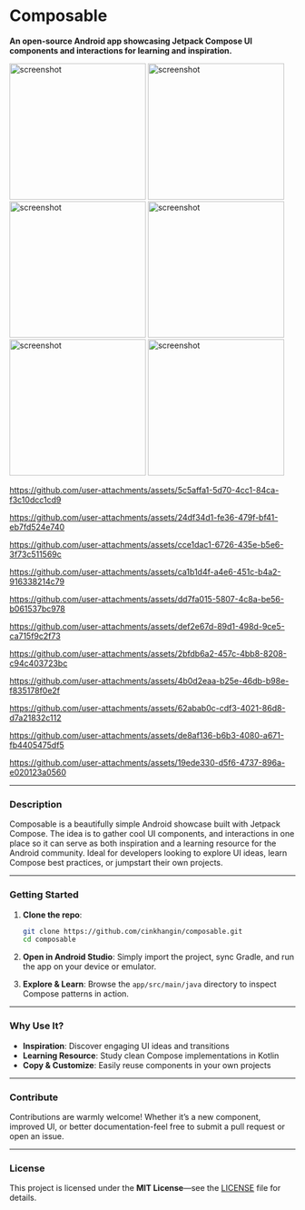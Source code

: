 # Composable

**An open-source Android app showcasing Jetpack Compose UI components and interactions for learning and inspiration.**

<img src="screenshots/image2.webp" alt="screenshot" width="240"></img>
<img width="240" alt="screenshot" src="https://github.com/user-attachments/assets/03d1e201-3c06-4cc7-9427-a1a9d1c8d9c0" />
<img width="240" alt="screenshot" src="https://github.com/user-attachments/assets/3d1ce17c-6c76-490a-838a-7484a816813f" />
<img width="240" alt="screenshot" src="https://github.com/user-attachments/assets/8ea8b57b-b16f-4ab9-bddb-6bbffecc85f3" />
<img width="240" alt="screenshot" src="https://github.com/user-attachments/assets/31cea918-f43a-4879-ae8d-907c36d84338" />
<img width="240" alt="screenshot" src="https://github.com/user-attachments/assets/699e268b-0c5a-4a76-bb6d-2ca1dd99e420" />

https://github.com/user-attachments/assets/5c5affa1-5d70-4cc1-84ca-f3c10dcc1cd9

https://github.com/user-attachments/assets/24df34d1-fe36-479f-bf41-eb7fd524e740

https://github.com/user-attachments/assets/cce1dac1-6726-435e-b5e6-3f73c511569c

https://github.com/user-attachments/assets/ca1b1d4f-a4e6-451c-b4a2-916338214c79

https://github.com/user-attachments/assets/dd7fa015-5807-4c8a-be56-b061537bc978

https://github.com/user-attachments/assets/def2e67d-89d1-498d-9ce5-ca715f9c2f73

https://github.com/user-attachments/assets/2bfdb6a2-457c-4bb8-8208-c94c403723bc

https://github.com/user-attachments/assets/4b0d2eaa-b25e-46db-b98e-f835178f0e2f

https://github.com/user-attachments/assets/62abab0c-cdf3-4021-86d8-d7a21832c112

https://github.com/user-attachments/assets/de8af136-b6b3-4080-a671-fb4405475df5

https://github.com/user-attachments/assets/19ede330-d5f6-4737-896a-e020123a0560

---

### Description

Composable is a beautifully simple Android showcase built with Jetpack Compose. The idea is to gather cool UI components, and interactions in one place so it can serve as both inspiration and a learning resource for the Android community. Ideal for developers looking to explore UI ideas, learn Compose best practices, or jumpstart their own projects.

---

### Getting Started

1. **Clone the repo**:

   ```bash
   git clone https://github.com/cinkhangin/composable.git
   cd composable
   ```

2. **Open in Android Studio**:
   Simply import the project, sync Gradle, and run the app on your device or emulator.

3. **Explore & Learn**:
   Browse the `app/src/main/java` directory to inspect Compose patterns in action.

---

### Why Use It?

* **Inspiration**: Discover engaging UI ideas and transitions
* **Learning Resource**: Study clean Compose implementations in Kotlin
* **Copy & Customize**: Easily reuse components in your own projects

---

### Contribute

Contributions are warmly welcome! Whether it’s a new component, improved UI, or better documentation-feel free to submit a pull request or open an issue.

---

### License

This project is licensed under the **MIT License**—see the [LICENSE](LICENSE) file for details.
